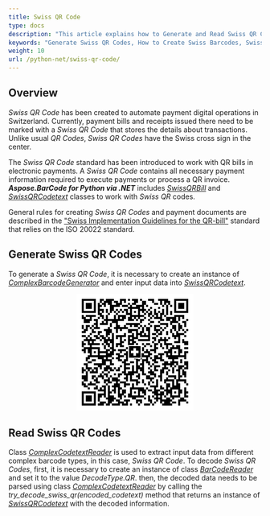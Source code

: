 ```yaml
---
title: Swiss QR Code
type: docs
description: "This article explains how to Generate and Read Swiss QR Codes using Aspose.BarCode for Python via .NET"
keywords: "Generate Swiss QR Codes, How to Create Swiss Barcodes, Swiss QR Code, Aspose.BarCode, Generate Barcode in Python"
weight: 10
url: /python-net/swiss-qr-code/
---
```


## **Overview**
*Swiss QR Code* has been created to automate payment digital operations in Switzerland. Currently, payment bills and receipts issued there need to be marked with a *Swiss QR Code* that stores the details about transactions. Unlike usual *QR Codes*, *Swiss QR Codes* have the Swiss cross sign in the center.  
  
The *Swiss QR Code* standard has been introduced to work with QR bills in electronic payments. A *Swiss QR Code* contains all necessary payment information required to execute payments or process a QR invoice. ***Aspose.BarCode for Python via .NET*** includes [*SwissQRBill*](https://reference.aspose.com/barcode/python-net/) and [*SwissQRCodetext*](https://reference.aspose.com/barcode/python-net/aspose.barcode.complexbarcode/swissqrcodetext) classes to work with *Swiss QR* codes.  
  
General rules for creating *Swiss QR Codes* and payment documents are described in the ["Swiss Implementation Guidelines for the QR-bill"](https://www.paymentstandards.ch/dam/downloads/ig-qr-bill-en.pdf) standard that relies on the ISO 20022 standard.

## **Generate Swiss QR Codes**
To generate a *Swiss QR Code*, it is necessary to create an instance of [*ComplexBarcodeGenerator*](https://reference.aspose.com/barcode/python-net/aspose.barcode.complexbarcode/complexbarcodegenerator/) and enter input data into [*SwissQRCodetext*](https://reference.aspose.com/barcode/python-net/aspose.barcode.complexbarcode/swissqrcodetext).  

<p align="center"><img src="swissqrbill.png"></p> 

## **Read Swiss QR Codes**
Class [*ComplexCodetextReader*](https://reference.aspose.com/barcode/python-net/aspose.barcode.complexbarcode/complexcodetextreader) is used to extract input data from different complex barcode types, in this case, *Swiss QR Code*. To decode *Swiss QR Codes*, first, it is necessary to create an instance of class [*BarCodeReader*](https://reference.aspose.com/barcode/python-net/aspose.barcode.barcoderecognition/barcodereader) and set it to the value *DecodeType.QR*. then, the decoded data needs to be parsed using class [*ComplexCodetextReader*](https://reference.aspose.com/barcode/python-net/aspose.barcode.complexbarcode/complexcodetextreader) by calling the *try_decode_swiss_qr(encoded_codetext)* method that returns an instance of [*SwissQRCodetext*](https://reference.aspose.com/barcode/python-net/aspose.barcode.complexbarcode/swissqrcodetext) with the decoded information.